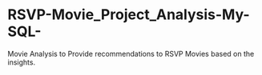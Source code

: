 # RSVP-Movie_Project_Analysis-My-SQL-
Movie Analysis to Provide recommendations to RSVP Movies based on the insights.
